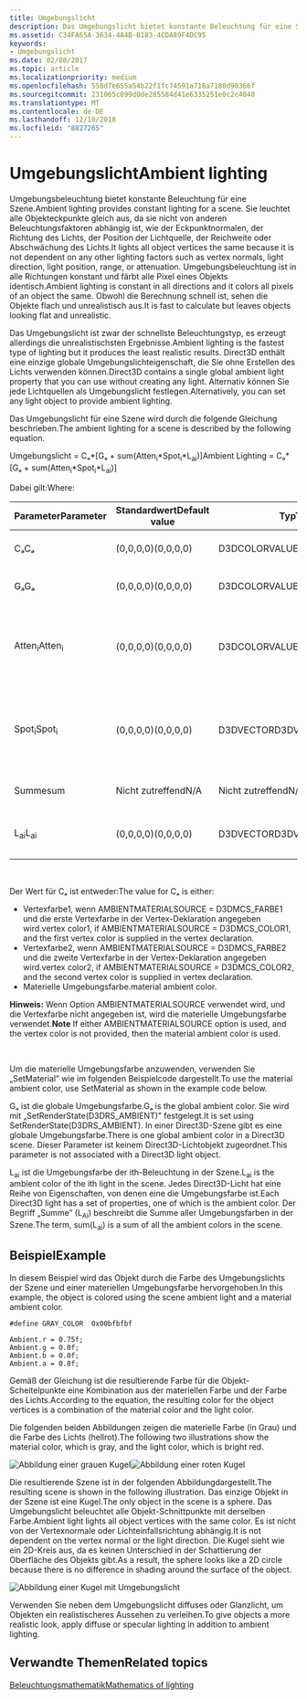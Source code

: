 ```yaml
---
title: Umgebungslicht
description: Das Umgebungslicht bietet konstante Beleuchtung für eine Szene.
ms.assetid: C34FA65A-3634-4A4B-B183-4CDA89F4DC95
keywords:
- Umgebungslicht
ms.date: 02/08/2017
ms.topic: article
ms.localizationpriority: medium
ms.openlocfilehash: 558d7e655a54b22f1fc74591a718a7180d90366f
ms.sourcegitcommit: 231065c899d0de285584d41e6335251e0c2c4048
ms.translationtype: MT
ms.contentlocale: de-DE
ms.lasthandoff: 12/10/2018
ms.locfileid: "8827265"
---
```

# <a name="ambient-lighting"></a><span data-ttu-id="6b490-104">Umgebungslicht</span><span class="sxs-lookup"><span data-stu-id="6b490-104">Ambient lighting</span></span>


<span data-ttu-id="6b490-105">Umgebungsbeleuchtung bietet konstante Beleuchtung für eine Szene.</span><span class="sxs-lookup"><span data-stu-id="6b490-105">Ambient lighting provides constant lighting for a scene.</span></span> <span data-ttu-id="6b490-106">Sie leuchtet alle Objekteckpunkte gleich aus, da sie nicht von anderen Beleuchtungsfaktoren abhängig ist, wie der Eckpunktnormalen, der Richtung des Lichts, der Position der Lichtquelle, der Reichweite oder Abschwächung des Lichts.</span><span class="sxs-lookup"><span data-stu-id="6b490-106">It lights all object vertices the same because it is not dependent on any other lighting factors such as vertex normals, light direction, light position, range, or attenuation.</span></span> <span data-ttu-id="6b490-107">Umgebungsbeleuchtung ist in alle Richtungen konstant und färbt alle Pixel eines Objekts identisch.</span><span class="sxs-lookup"><span data-stu-id="6b490-107">Ambient lighting is constant in all directions and it colors all pixels of an object the same.</span></span> <span data-ttu-id="6b490-108">Obwohl die Berechnung schnell ist, sehen die Objekte flach und unrealistisch aus.</span><span class="sxs-lookup"><span data-stu-id="6b490-108">It is fast to calculate but leaves objects looking flat and unrealistic.</span></span>

<span data-ttu-id="6b490-109">Das Umgebungslicht ist zwar der schnellste Beleuchtungstyp, es erzeugt allerdings die unrealistischsten Ergebnisse.</span><span class="sxs-lookup"><span data-stu-id="6b490-109">Ambient lighting is the fastest type of lighting but it produces the least realistic results.</span></span> <span data-ttu-id="6b490-110">Direct3D enthält eine einzige globale Umgebungslichteigenschaft, die Sie ohne Erstellen des Lichts verwenden können.</span><span class="sxs-lookup"><span data-stu-id="6b490-110">Direct3D contains a single global ambient light property that you can use without creating any light.</span></span> <span data-ttu-id="6b490-111">Alternativ können Sie jede Lichtquellen als Umgebungslicht festlegen.</span><span class="sxs-lookup"><span data-stu-id="6b490-111">Alternatively, you can set any light object to provide ambient lighting.</span></span>

<span data-ttu-id="6b490-112">Das Umgebungslicht für eine Szene wird durch die folgende Gleichung beschrieben.</span><span class="sxs-lookup"><span data-stu-id="6b490-112">The ambient lighting for a scene is described by the following equation.</span></span>

<span data-ttu-id="6b490-113">Umgebungslicht = Cₐ\*\[Gₐ + sum(Atten<sub>i</sub>\*Spot<sub>i</sub>\*L<sub>ai</sub>)\]</span><span class="sxs-lookup"><span data-stu-id="6b490-113">Ambient Lighting = Cₐ\*\[Gₐ + sum(Atten<sub>i</sub>\*Spot<sub>i</sub>\*L<sub>ai</sub>)\]</span></span>

<span data-ttu-id="6b490-114">Dabei gilt:</span><span class="sxs-lookup"><span data-stu-id="6b490-114">Where:</span></span>

| <span data-ttu-id="6b490-115">Parameter</span><span class="sxs-lookup"><span data-stu-id="6b490-115">Parameter</span></span>         | <span data-ttu-id="6b490-116">Standardwert</span><span class="sxs-lookup"><span data-stu-id="6b490-116">Default value</span></span> | <span data-ttu-id="6b490-117">Typ</span><span class="sxs-lookup"><span data-stu-id="6b490-117">Type</span></span>          | <span data-ttu-id="6b490-118">Beschreibung</span><span class="sxs-lookup"><span data-stu-id="6b490-118">Description</span></span>                                                                                                       |
|-------------------|---------------|---------------|-------------------------------------------------------------------------------------------------------------------|
| <span data-ttu-id="6b490-119">Cₐ</span><span class="sxs-lookup"><span data-stu-id="6b490-119">Cₐ</span></span>                | <span data-ttu-id="6b490-120">(0,0,0,0)</span><span class="sxs-lookup"><span data-stu-id="6b490-120">(0,0,0,0)</span></span>     | <span data-ttu-id="6b490-121">D3DCOLORVALUE</span><span class="sxs-lookup"><span data-stu-id="6b490-121">D3DCOLORVALUE</span></span> | <span data-ttu-id="6b490-122">Materielle Umgebungsfarbe</span><span class="sxs-lookup"><span data-stu-id="6b490-122">Material ambient color</span></span>                                                                                            |
| <span data-ttu-id="6b490-123">Gₐ</span><span class="sxs-lookup"><span data-stu-id="6b490-123">Gₐ</span></span>                | <span data-ttu-id="6b490-124">(0,0,0,0)</span><span class="sxs-lookup"><span data-stu-id="6b490-124">(0,0,0,0)</span></span>     | <span data-ttu-id="6b490-125">D3DCOLORVALUE</span><span class="sxs-lookup"><span data-stu-id="6b490-125">D3DCOLORVALUE</span></span> | <span data-ttu-id="6b490-126">Globale Umgebungsfarbe</span><span class="sxs-lookup"><span data-stu-id="6b490-126">Global ambient color</span></span>                                                                                              |
| <span data-ttu-id="6b490-127">Atten<sub>i</sub></span><span class="sxs-lookup"><span data-stu-id="6b490-127">Atten<sub>i</sub></span></span> | <span data-ttu-id="6b490-128">(0,0,0,0)</span><span class="sxs-lookup"><span data-stu-id="6b490-128">(0,0,0,0)</span></span>     | <span data-ttu-id="6b490-129">D3DCOLORVALUE</span><span class="sxs-lookup"><span data-stu-id="6b490-129">D3DCOLORVALUE</span></span> | <span data-ttu-id="6b490-130">Dämpfung der ith-Beleuchtung.</span><span class="sxs-lookup"><span data-stu-id="6b490-130">Light attenuation of the ith light.</span></span> <span data-ttu-id="6b490-131">Unter [Dämpfungs- und Spotlight-Faktor](attenuation-and-spotlight-factor.md).</span><span class="sxs-lookup"><span data-stu-id="6b490-131">See [Attenuation and spotlight factor](attenuation-and-spotlight-factor.md).</span></span> |
| <span data-ttu-id="6b490-132">Spot<sub>i</sub></span><span class="sxs-lookup"><span data-stu-id="6b490-132">Spot<sub>i</sub></span></span>  | <span data-ttu-id="6b490-133">(0,0,0,0)</span><span class="sxs-lookup"><span data-stu-id="6b490-133">(0,0,0,0)</span></span>     | <span data-ttu-id="6b490-134">D3DVECTOR</span><span class="sxs-lookup"><span data-stu-id="6b490-134">D3DVECTOR</span></span>     | <span data-ttu-id="6b490-135">Spotlight-Faktor der ith-Beleuchtung.</span><span class="sxs-lookup"><span data-stu-id="6b490-135">Spotlight factor of the ith light.</span></span> <span data-ttu-id="6b490-136">Unter [Dämpfungs- und Spotlight-Faktor](attenuation-and-spotlight-factor.md).</span><span class="sxs-lookup"><span data-stu-id="6b490-136">See [Attenuation and spotlight factor](attenuation-and-spotlight-factor.md).</span></span>  |
| <span data-ttu-id="6b490-137">Summe</span><span class="sxs-lookup"><span data-stu-id="6b490-137">sum</span></span>               | <span data-ttu-id="6b490-138">Nicht zutreffend</span><span class="sxs-lookup"><span data-stu-id="6b490-138">N/A</span></span>           | <span data-ttu-id="6b490-139">Nicht zutreffend</span><span class="sxs-lookup"><span data-stu-id="6b490-139">N/A</span></span>           | <span data-ttu-id="6b490-140">Summe des Umgebungslichts</span><span class="sxs-lookup"><span data-stu-id="6b490-140">Sum of the ambient light</span></span>                                                                                          |
| <span data-ttu-id="6b490-141">L<sub>ai</sub></span><span class="sxs-lookup"><span data-stu-id="6b490-141">L<sub>ai</sub></span></span>    | <span data-ttu-id="6b490-142">(0,0,0,0)</span><span class="sxs-lookup"><span data-stu-id="6b490-142">(0,0,0,0)</span></span>     | <span data-ttu-id="6b490-143">D3DVECTOR</span><span class="sxs-lookup"><span data-stu-id="6b490-143">D3DVECTOR</span></span>     | <span data-ttu-id="6b490-144">Helle Umgebungsfarbe der ith-Beleuchtung</span><span class="sxs-lookup"><span data-stu-id="6b490-144">Light ambient color of the ith light</span></span>                                                                              |

 

<span data-ttu-id="6b490-145">Der Wert für Cₐ ist entweder:</span><span class="sxs-lookup"><span data-stu-id="6b490-145">The value for Cₐ is either:</span></span>

-   <span data-ttu-id="6b490-146">Vertexfarbe1, wenn AMBIENTMATERIALSOURCE = D3DMCS\_FARBE1 und die erste Vertexfarbe in der Vertex-Deklaration angegeben wird.</span><span class="sxs-lookup"><span data-stu-id="6b490-146">vertex color1, if AMBIENTMATERIALSOURCE = D3DMCS\_COLOR1, and the first vertex color is supplied in the vertex declaration.</span></span>
-   <span data-ttu-id="6b490-147">Vertexfarbe2, wenn AMBIENTMATERIALSOURCE = D3DMCS\_FARBE2 und die zweite Vertexfarbe in der Vertex-Deklaration angegeben wird.</span><span class="sxs-lookup"><span data-stu-id="6b490-147">vertex color2, if AMBIENTMATERIALSOURCE = D3DMCS\_COLOR2, and the second vertex color is supplied in vertex declaration.</span></span>
-   <span data-ttu-id="6b490-148">Materielle Umgebungsfarbe.</span><span class="sxs-lookup"><span data-stu-id="6b490-148">material ambient color.</span></span>

<span data-ttu-id="6b490-149">**Hinweis:**  Wenn Option AMBIENTMATERIALSOURCE verwendet wird, und die Vertexfarbe nicht angegeben ist, wird die materielle Umgebungsfarbe verwendet.</span><span class="sxs-lookup"><span data-stu-id="6b490-149">**Note** If either AMBIENTMATERIALSOURCE option is used, and the vertex color is not provided, then the material ambient color is used.</span></span>

 

<span data-ttu-id="6b490-150">Um die materielle Umgebungsfarbe anzuwenden, verwenden Sie „SetMaterial” wie im folgenden Beispielcode dargestellt.</span><span class="sxs-lookup"><span data-stu-id="6b490-150">To use the material ambient color, use SetMaterial as shown in the example code below.</span></span>

<span data-ttu-id="6b490-151">Gₐ ist die globale Umgebungsfarbe.</span><span class="sxs-lookup"><span data-stu-id="6b490-151">Gₐ is the global ambient color.</span></span> <span data-ttu-id="6b490-152">Sie wird mit „SetRenderState(D3DRS\_AMBIENT)” festgelegt.</span><span class="sxs-lookup"><span data-stu-id="6b490-152">It is set using SetRenderState(D3DRS\_AMBIENT).</span></span> <span data-ttu-id="6b490-153">In einer Direct3D-Szene gibt es eine globale Umgebungsfarbe.</span><span class="sxs-lookup"><span data-stu-id="6b490-153">There is one global ambient color in a Direct3D scene.</span></span> <span data-ttu-id="6b490-154">Dieser Parameter ist keinem Direct3D-Lichtobjekt zugeordnet.</span><span class="sxs-lookup"><span data-stu-id="6b490-154">This parameter is not associated with a Direct3D light object.</span></span>

<span data-ttu-id="6b490-155">L<sub>ai</sub> ist die Umgebungsfarbe der ith-Beleuchtung in der Szene.</span><span class="sxs-lookup"><span data-stu-id="6b490-155">L<sub>ai</sub> is the ambient color of the ith light in the scene.</span></span> <span data-ttu-id="6b490-156">Jedes Direct3D-Licht hat eine Reihe von Eigenschaften, von denen eine die Umgebungsfarbe ist.</span><span class="sxs-lookup"><span data-stu-id="6b490-156">Each Direct3D light has a set of properties, one of which is the ambient color.</span></span> <span data-ttu-id="6b490-157">Der Begriff „Summe” (L<sub>Ai</sub>) beschreibt die Summe aller Umgebungsfarben in der Szene.</span><span class="sxs-lookup"><span data-stu-id="6b490-157">The term, sum(L<sub>ai</sub>) is a sum of all the ambient colors in the scene.</span></span>

## <a name="span-idexamplespanspan-idexamplespanspan-idexamplespanexample"></a><span data-ttu-id="6b490-158"><span id="Example"></span><span id="example"></span><span id="EXAMPLE"></span>Beispiel</span><span class="sxs-lookup"><span data-stu-id="6b490-158"><span id="Example"></span><span id="example"></span><span id="EXAMPLE"></span>Example</span></span>


<span data-ttu-id="6b490-159">In diesem Beispiel wird das Objekt durch die Farbe des Umgebungslichts der Szene und einer materiellen Umgebungsfarbe hervorgehoben.</span><span class="sxs-lookup"><span data-stu-id="6b490-159">In this example, the object is colored using the scene ambient light and a material ambient color.</span></span>

```
#define GRAY_COLOR  0x00bfbfbf

Ambient.r = 0.75f;
Ambient.g = 0.0f;
Ambient.b = 0.0f;
Ambient.a = 0.0f;
```

<span data-ttu-id="6b490-160">Gemäß der Gleichung ist die resultierende Farbe für die Objekt-Scheitelpunkte eine Kombination aus der materiellen Farbe und der Farbe des Lichts.</span><span class="sxs-lookup"><span data-stu-id="6b490-160">According to the equation, the resulting color for the object vertices is a combination of the material color and the light color.</span></span>

<span data-ttu-id="6b490-161">Die folgenden beiden Abbildungen zeigen die materielle Farbe (in Grau) und die Farbe des Lichts (hellrot).</span><span class="sxs-lookup"><span data-stu-id="6b490-161">The following two illustrations show the material color, which is gray, and the light color, which is bright red.</span></span>

![Abbildung einer grauen Kugel](images/amb1.jpg)![Abbildung einer roten Kugel](images/lightred.jpg)

<span data-ttu-id="6b490-164">Die resultierende Szene ist in der folgenden Abbildungdargestellt.</span><span class="sxs-lookup"><span data-stu-id="6b490-164">The resulting scene is shown in the following illustration.</span></span> <span data-ttu-id="6b490-165">Das einzige Objekt in der Szene ist eine Kugel.</span><span class="sxs-lookup"><span data-stu-id="6b490-165">The only object in the scene is a sphere.</span></span> <span data-ttu-id="6b490-166">Das Umgebungslicht beleuchtet alle Objekt-Schnittpunkte mit derselben Farbe.</span><span class="sxs-lookup"><span data-stu-id="6b490-166">Ambient light lights all object vertices with the same color.</span></span> <span data-ttu-id="6b490-167">Es ist nicht von der Vertexnormale oder Lichteinfallsrichtung abhängig.</span><span class="sxs-lookup"><span data-stu-id="6b490-167">It is not dependent on the vertex normal or the light direction.</span></span> <span data-ttu-id="6b490-168">Die Kugel sieht wie ein 2D-Kreis aus, da es keinen Unterschied in der Schattierung der Oberfläche des Objekts gibt.</span><span class="sxs-lookup"><span data-stu-id="6b490-168">As a result, the sphere looks like a 2D circle because there is no difference in shading around the surface of the object.</span></span>

![Abbildung einer Kugel mit Umgebungslicht](images/lighta.jpg)

<span data-ttu-id="6b490-170">Verwenden Sie neben dem Umgebungslicht diffuses oder Glanzlicht, um Objekten ein realistischeres Aussehen zu verleihen.</span><span class="sxs-lookup"><span data-stu-id="6b490-170">To give objects a more realistic look, apply diffuse or specular lighting in addition to ambient lighting.</span></span>

## <a name="span-idrelated-topicsspanrelated-topics"></a><span data-ttu-id="6b490-171"><span id="related-topics"></span>Verwandte Themen</span><span class="sxs-lookup"><span data-stu-id="6b490-171"><span id="related-topics"></span>Related topics</span></span>


[<span data-ttu-id="6b490-172">Beleuchtungsmathematik</span><span class="sxs-lookup"><span data-stu-id="6b490-172">Mathematics of lighting</span></span>](mathematics-of-lighting.md)

 

 




